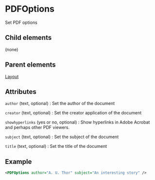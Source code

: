 # PDFOptions



Set PDF options



##  Child elements

(none)

##  Parent elements

[Layout](../layout.md)


## Attributes



`author` (text, optional)
:   Set the author of the document




`creator` (text, optional)
:   Set the creator application of the document




`showhyperlinks` (yes or no, optional)
:   Show hyperlinks in Adobe Acrobat and perhaps other PDF viewers.




`subject` (text, optional)
:   Set the subject of the document




`title` (text, optional)
:   Set the title of the document




## Example

```xml
<PDFOptions author="A. U. Thor" subject="An interesting story" />
```





